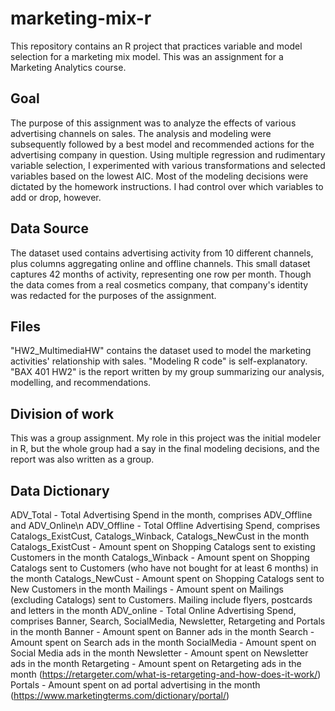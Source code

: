 # marketing-mix-r
This repository contains an R project that practices variable and model selection for a marketing mix model. This was an assignment for a Marketing Analytics course.

## Goal
The purpose of this assignment was to analyze the effects of various advertising channels on sales. The analysis and modeling were subsequently followed by a best model and recommended actions for the advertising company in question. Using multiple regression and rudimentary variable selection, I experimented with various transformations and selected variables based on the lowest AIC. Most of the modeling decisions were dictated by the homework instructions. I had control over which variables to add or drop, however.

## Data Source
The dataset used contains advertising activity from 10 different channels, plus columns aggregating online and offline channels. This small dataset captures 42 months of activity, representing one row per month. Though the data comes from a real cosmetics company, that company's identity was redacted for the purposes of the assignment.

## Files
"HW2_MultimediaHW" contains the dataset used to model the marketing activities' relationship with sales.
"Modeling R code" is self-explanatory.
"BAX 401 HW2" is the report written by my group summarizing our analysis, modelling, and recommendations.

## Division of work
This was a group assignment. My role in this project was the initial modeler in R, but the whole group had a say in the final modeling decisions, and the report was also written as a group.

## Data Dictionary
ADV_Total -	Total Advertising Spend in the month, comprises ADV_Offline and ADV_Online\n
ADV_Offline -	Total Offline Advertising Spend, comprises Catalogs_ExistCust, Catalogs_Winback, Catalogs_NewCust in the month
Catalogs_ExistCust -	Amount spent on Shopping Catalogs sent to existing Customers in the month
Catalogs_Winback -	Amount spent on Shopping Catalogs sent to Customers (who have not bought for at least 6 months) in the month
Catalogs_NewCust -	Amount spent on Shopping Catalogs sent to New Customers in the month
Mailings -	Amount spent on Mailings (excluding Catalogs) sent to Customers. Mailing include flyers, postcards and letters in the month
ADV_online -	Total Online Advertising Spend, comprises Banner, Search, SocialMedia, Newsletter, Retargeting and Portals in the month
Banner -	Amount spent on Banner ads in the month
Search -	Amount spent on Search ads in the month
SocialMedia -	Amount spent on Social Media ads in the month
Newsletter - 	Amount spent on Newsletter ads in the month
Retargeting -	Amount spent on Retargeting ads in the month (https://retargeter.com/what-is-retargeting-and-how-does-it-work/)
Portals -	Amount spent on ad portal advertising in the month (https://www.marketingterms.com/dictionary/portal/)
